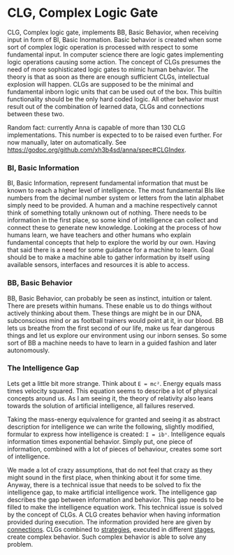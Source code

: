 # CLG, Complex Logic Gate
CLG, Complex logic gate, implements BB, Basic Behavior, when receiving input in
form of BI, Basic Inormation. Basic behavior is created when some sort of
complex logic operation is processed with respect to some fundamental input. In
computer science there are logic gates implementing logic operations causing
some action. The concept of CLGs presumes the need of more sophisticated logic
gates to mimic human behavior. The theory is that as soon as there are enough
sufficient CLGs, intellectual explosion will happen. CLGs are supposed to be
the minimal and fundamental inborn logic units that can be used out of the box.
This builtin functionality should be the only hard coded logic. All other
behavior must result out of the combination of learned data, CLGs and
connections between these two.

Random fact: currently Anna is capable of more than 130 CLG implementations.
This number is expected to to be raised even further. For now manually, later
on automatically. See https://godoc.org/github.com/xh3b4sd/anna/spec#CLGIndex.

### BI, Basic Information
BI, Basic Information, represent fundamental information that must be known to
reach a higher level of intelligence. The most fundamental BIs like numbers
from the decimal number system or letters from the latin alphabet simply need
to be provided. A human and a machine respectively cannot think of something
totally unknown out of nothing. There needs to be information in the first
place, so some kind of intelligence can collect and connect these to generate
new knowledge. Looking at the process of how humans learn, we have teachers and
other humans who explain fundamental concepts that help to explore the world by
our own. Having that said there is a need for some guidance for a machine to
learn. Goal should be to make a machine able to gather information by itself
using available sensors, interfaces and resources it is able to access.

### BB, Basic Behavior
BB, Basic Behavior, can probably be seen as instinct, intuition or talent.
There are presets within humans. These enable us to do things without actively
thinking about them. These things are might be in our DNA, subconscious mind or
as football trainers would point at it, in our blood. BB lets us breathe from
the first second of our life, make us fear dangerous things and let us explore
our environment using our inborn senses. So some sort of BB a machine needs to
have to learn in a guided fashion and later autonomously.

### The Intelligence Gap
Lets get a little bit more strange. Think about `E = mc²`. Energy equals mass
times velocity squared. This equation seems to describe a lot of physical
concepts around us. As I am seeing it, the theory of relativity also leans
towards the solution of artificial intelligence, all failures reserved.

Taking the mass-energy equivalence for granted and seeing it as abstract
description for intelligence we can write the following, slightly modified,
formular to express how intelligence is created: `I = ibⁿ`. Intelligence equals
information times exponential behavior. Simply put, one piece of information,
combined with a lot of pieces of behaviour, creates some sort of intelligence.

We made a lot of crazy assumptions, that do not feel that crazy as they might
sound in the first place, when thinking about it for some time. Anyway, there
is a technical issue that needs to be solved to fix the intelligence gap, to
make artificial intelligence work. The intelligence gap describes the gap
between information and behavior. This gap needs to be filled to make the
intelligence equation work. This technical issue is solved by the concept of
CLGs. A CLG creates behavior when having information provided during execution.
The information provided here are given by [connections](connection.md). CLGs
combined to [strategies](strategy.md), executed in different
[stages](stage.md), create complex behavior. Such complex behavior is able to
solve any problem.
